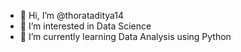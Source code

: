 
- 👋 Hi, I’m @thorataditya14
- 👀 I’m interested in Data Science
- 🌱 I’m currently learning Data Analysis using Python 
<!-- - 💞️ I’m looking to collaborate on ... -->
<!-- - 📫 How to reach me ... -->

<!---
thorataditya14/thorataditya14 is a ✨ special ✨ repository because its `README.md` (this file) appears on your GitHub profile.
You can click the Preview link to take a look at your changes.
--->
